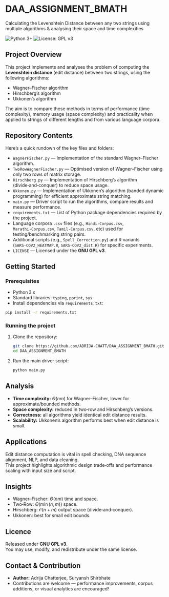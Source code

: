 # DAA_ASSIGNMENT_BMATH  
Calculating the Levenshtein Distance between any two strings using multiple algorithms & analysing their space and time complexities  

![Python 3+](https://img.shields.io/badge/Python-3%2B-blue?logo=python&logoColor=white)
![License: GPL v3](https://img.shields.io/badge/License-GPLv3-green.svg)


##  Project Overview  
This project implements and analyses the problem of computing the **Levenshtein distance** (edit distance) between two strings, using the following algorithms:  
- Wagner–Fischer algorithm  
- Hirschberg’s algorithm  
- Ukkonen’s algorithm  

The aim is to compare these methods in terms of performance (time complexity), memory usage (space complexity) and practicality when applied to strings of different lengths and from various language corpora.

##  Repository Contents  
Here’s a quick rundown of the key files and folders:

- `WagnerFischer.py` — Implementation of the standard Wagner–Fischer algorithm.  
- `TwoRowWagnerFischer.py` — Optimised version of Wagner–Fischer using only two rows of matrix storage.  
- `Hirschberg.py` — Implementation of Hirschberg’s algorithm (divide‑and‑conquer) to reduce space usage.  
- `Ukkonen.py` — Implementation of Ukkonen’s algorithm (banded dynamic programming) for efficient approximate string matching.  
- `main.py` — Driver script to run the algorithms, compare results and measure performance.  
- `requirements.txt` — List of Python package dependencies required by the project.  
- Language corpora `.csv` files (e.g., `Hindi‑Corpus.csv`, `Marathi‑Corpus.csv`, `Tamil‑Corpus.csv`, etc) used for testing/benchmarking string pairs.  
- Additional scripts (e.g., `Spell_Correction.py`) and R variants (`SARS‑COV2_HEATMAP.R`, `SARS‑COV2_dist.R`) for specific experiments.  
- `LICENSE` — Licensed under the **GNU GPL v3**.  

##  Getting Started  
### Prerequisites  
- Python 3.x  
- Standard libraries: `typing`, `pprint`, `sys`  
- Install dependencies via `requirements.txt`:

```bash
pip install -r requirements.txt
```

### Running the project  
1. Clone the repository:
   ```bash
   git clone https://github.com/ADRIJA-CHATT/DAA_ASSIGNMENT_BMATH.git
   cd DAA_ASSIGNMENT_BMATH
   ```

2. Run the main driver script:
   ```bash
   python main.py
   ```

##  Analysis  
- **Time complexity:** $\Theta(nm)$ for Wagner–Fischer, lower for approximate/bounded methods.  
- **Space complexity:** reduced in two‑row and Hirschberg’s versions.  
- **Correctness:** all algorithms yield identical edit distance results.  
- **Scalability:** Ukkonen’s algorithm performs best when edit distance is small.  

##  Applications  
Edit distance computation is vital in spell checking, DNA sequence alignment, NLP, and data cleaning.  
This project highlights algorithmic design trade‑offs and performance scaling with input size and script.

##  Insights  
- Wagner–Fischer: $\Theta(nm)$ time and space.  
- Two‑Row: $\Theta(\min(n,m))$ space.  
- Hirschberg: $\mathcal{O}(n + m)$ output space (divide‑and‑conquer).  
- Ukkonen: best for small edit bounds.  

##  Licence  
Released under **GNU GPL v3**.  
You may use, modify, and redistribute under the same license.

##  Contact & Contribution  
- **Author:** Adrija Chatterjee, Suryansh Shirbhate
- Contributions are welcome — performance improvements, corpus additions, or visual analytics are encouraged!
